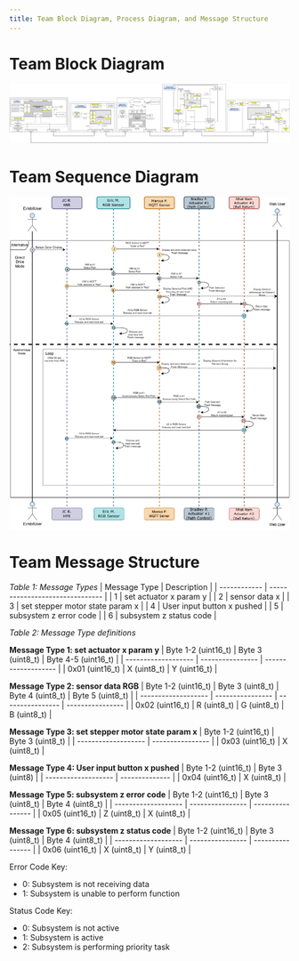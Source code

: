 ```yaml
---
title: Team Block Diagram, Process Diagram, and Message Structure
---
```


# **Team Block Diagram**
![](static/Images/Team201-TeamBlockDiagram.drawio.png)

# **Team Sequence Diagram**
![](static/Images/Team201-UMLSequenceDiagram.drawio.png)

# **Team Message Structure**

*Table 1: Message Types*
| Message Type | Description                     |
| ------------ | ------------------------------- |
| 1            | set actuator x param y          |
| 2            | sensor data x                   |
| 3            | set stepper motor state param x |
| 4            | User input button x pushed      |
| 5            | subsystem z error code          |
| 6            | subsystem z status code         |

*Table 2: Message Type definitions*

**Message Type 1: set actuator x param y**
| Byte 1-2 (uint16_t) | Byte 3 (uint8_t) | Byte 4-5 (uint16_t) |
| ------------------- | ---------------- | ------------------- |
| 0x01 (uint16_t)     | X (uint8_t)      | Y (uint16_t)        |

**Message Type 2: sensor data RGB**
| Byte 1-2 (uint16_t) | Byte 3 (uint8_t) | Byte 4 (uint8_t) | Byte 5 (uint8_t) |
| ------------------- | ---------------- | ---------------- | ---------------- |
| 0x02 (uint16_t)     | R (uint8_t)      | G (uint8_t)      | B (uint8_t)      |

**Message Type 3: set stepper motor state param x**
| Byte 1-2 (uint16_t) | Byte 3 (uint8_t) |
| ------------------- | ---------------- |
| 0x03 (uint16_t)     | X (uint8_t)      |

**Message Type 4: User input button x pushed**
| Byte 1-2 (uint16_t) | Byte 3 (uint8) |
| ------------------- | -------------- |
| 0x04 (uint16_t)     | X (uint8_t)    |

**Message Type 5: subsystem z error code**
| Byte 1-2 (uint16_t) | Byte 3 (uint8_t) | Byte 4 (uint8_t) |
| ------------------- | ---------------- | ---------------- |
| 0x05 (uint16_t)     | Z (uint8_t)      | X (uint8_t)      |

**Message Type 6: subsystem z status code**
| Byte 1-2 (uint16_t) | Byte 3 (uint8_t) | Byte 4 (uint8_t) |
| ------------------- | ---------------- | ---------------- |
| 0x06 (uint16_t)     | X (uint8_t)      | Y (uint8_t)      |

Error Code Key:

* 0: Subsystem is not receiving data
* 1: Subsystem is unable to perform function

Status Code Key:

* 0: Subsystem is not active
* 1: Subsystem is active
* 2: Subsystem is performing priority task
